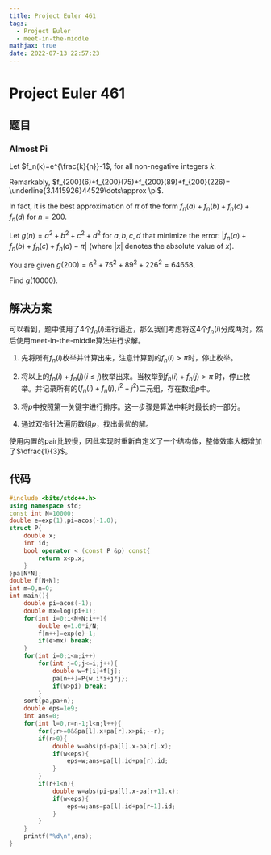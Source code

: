```yaml
---
title: Project Euler 461
tags:
  - Project Euler
  - meet-in-the-middle
mathjax: true
date: 2022-07-13 22:57:23
---
```


<escape><!-- more --></escape>

# Project Euler 461

## 题目

### Almost Pi

Let $f_n(k)=e^{\frac{k}{n}}-1$, for all non-negative integers $k$.

Remarkably, $f_{200}(6)+f_{200}(75)+f_{200}(89)+f_{200}(226)= \underline{3.1415926}44529\dots\approx \pi$.

In fact, it is the best approximation of $\pi$ of the form $f_n(a)+f_n(b)+f_n(c)+f_n(d)$ for $n=200$.

Let $g(n)=a^2+b^2+c^2+d^2$ for $a, b, c, d$ that minimize the error: $|f_n(a)+f_n(b)+f_n(c)+f_n(d)-\pi|$ (where $|x|$ denotes the absolute value of $x$).

You are given $g(200)=6^2+75^2+89^2+226^2=64658$.

Find $g(10000)$.

## 解决方案

可以看到，题中使用了$4$个$f_n(i)$进行逼近，那么我们考虑将这$4$个$f_n(i)$分成两对，然后使用meet-in-the-middle算法进行求解。

1. 先将所有$f_n(i)$枚举并计算出来，注意计算到的$f_n(i)>\pi$时，停止枚举。

2. 将以上的$f_n(i)+f_n(j)(i\le j)$枚举出来。当枚举到$f_n(i)+f_n(j)>\pi$ 时，停止枚举。并记录所有的$(f_n(i)+f_n(j),i^2+j^2)$二元组，存在数组$p$中。

3. 将$p$中按照第一关键字进行排序。这一步骤是算法中耗时最长的一部分。

4. 通过双指针法遍历数组$p$，找出最优的解。

使用内置的pair比较慢，因此实现时重新自定义了一个结构体，整体效率大概增加了$\dfrac{1}{3}$。

## 代码

```C++
#include <bits/stdc++.h>
using namespace std;
const int N=10000;
double e=exp(1),pi=acos(-1.0);
struct P{
    double x;
    int id;
    bool operator < (const P &p) const{
        return x<p.x;
    }
}pa[N*N];
double f[N+N];
int m=0,n=0;
int main(){
    double pi=acos(-1);
    double mx=log(pi+1);
    for(int i=0;i<N+N;i++){
        double e=1.0*i/N;
        f[m++]=exp(e)-1;
        if(e>mx) break;
    }
    for(int i=0;i<m;i++)
        for(int j=0;j<=i;j++){
            double w=f[i]+f[j];
            pa[n++]=P{w,i*i+j*j};
            if(w>pi) break;
        }
    sort(pa,pa+n);
    double eps=1e9;
    int ans=0;
    for(int l=0,r=n-1;l<n;l++){
        for(;r>=0&&pa[l].x+pa[r].x>pi;--r);
        if(r>0){
            double w=abs(pi-pa[l].x-pa[r].x);
            if(w<eps){
                eps=w;ans=pa[l].id+pa[r].id;
            }
        }
        if(r+1<n){
            double w=abs(pi-pa[l].x-pa[r+1].x);
            if(w<eps){
                eps=w;ans=pa[l].id+pa[r+1].id;
            }
        }
    }
    printf("%d\n",ans);
}

```
